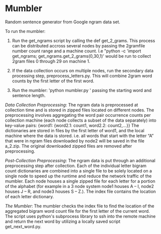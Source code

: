 # Mumbler
Random sentence generator from Google ngram data set.

To run the mumbler:

1. Run the get_ngrams script by calling the def get_2_grams. This process can be distributed accross several nodes by passing the 2gramfile number count range and a machine count. I.e "python -c 'import get_ngrams; get_ngrams.get_2_grams(0,30,1)' would be run to collect 2gram files 0 through 29 on machine 1.

2. If the data collection occurs on multiple nodes, run the secondary data processing step, preprocess_letters.py. This will combine 2gram word counts by the first letter of the first word.

3. Run the mumbler: 'python mumbler.py <word> <count>' passing the starting word and sentence length.
 
*Data Collection Preprocessing*: The ngram data is preprocessed at collection time and is stored in zipped files located on different nodes. The preprocessing involves aggregating the word pair occurrence counts per collection machine (each node collects a subset of the data separately) into key-value pairs: {word1: {word2.1: count1, word2.2: count2,...}} The dictionaries are stored in files by the first letter of word1, and the local machine where the data is stored. i.e. all words that start with the letter “A” that were in ngram files downloaded by node2 will be saved in the file a_2.zip. The original downloaded zipped files are removed after preprocessing.

*Post-Collection Preprocessing*: The ngram data is put through an additional preprocessing step after collection. Each of the individual letter bigram count dictionaries are combined into a single file to be solely located on a single node to speed up the runtime and reduce the network traffic of the mumbler. Each node houses a single zipped file for each letter for a portion of the alphabet (for example in a 3 node system node1 houses A – I, node2 houses J – R, and node3 houses S – Z.). The index file contains the location of each letter dictionary.  


*The Mumbler*: The mumbler checks the index file to find the location of the aggregated bigram word count file for the first letter of the current word. The script uses python's subprocess library to ssh into the remote machine and return the next word by utilizing a locally saved script get_next_word.py.
